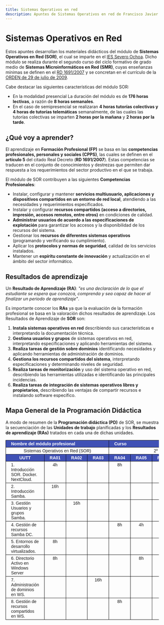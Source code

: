 ```yaml
--- 
title: Sistemas Operativos en red
description: Apuntes de Sistemas Operativos en red de Francisco Javier Hernández Illán. Explicación inicial del módulo Sistemas Operativos en Red en el IES Severo Ochoa d'Elx. Aclaración sobre las competencias, resultados de aprendizaje, temporalización de las unidades de trabajo, explicación de la evaluación del curso, por último se muestra la programación de aula del ciclo de Sistemas Operativos de Red. 
---
```



# Sistemas Operativos en Red

Estos apuntes desarrollan los materiales didácticos del módulo de **Sistemas Operativos en Red (SOR)**, el cual se imparte en el [IES Severo Ochoa](https://portal.edu.gva.es/03013224/). Dicho módulo se realiza durante el segundo curso del ciclo formativo de grado medio de **Sistemas Microinformáticos en Red (SMR)**, cuyas enseñanzas mínimas se definen en el [RD 1691/2007](https://www.boe.es/buscar/doc.php?id=BOE-A-2008-819) y se concretan en el currículo de la [ORDEN de 29 de julio de 2009](https://dogv.gva.es/datos/2009/09/03/pdf/2009_9808.pdf).

Cabe destacar las siguientes características del módulo SOR:

- En la modalidad presencial La duración del módulo es de **176 horas lectivas**, a razón de **8 horas semanales**. 
- En el caso de semipresencial se realizaran **4 horas tutorías colectivas y 4 horas de tutorías telemáticas** semanalmente, de las cuales las tutorías colectivas se imparten **2 horas por la mañana** y **2 horas por la tarde**.

## ¿Qué voy a aprender?

El aprendizaje en **Formación Profesional (FP)** se basa en las **competencias profesionales, personales y sociales (CPPS)**, las cuales se definen en el **artículo 5** del citado Real Decreto (**RD 1691/2007**). Estas competencias se traducen en el conjunto de conocimientos y destrezas que permiten dar respuesta a los requerimientos del sector productivo en el que se trabaja.

El módulo de SOR contribuyen a las siguientes **Competencias Profesionales**:

* Instalar, configurar y mantener **servicios multiusuario, aplicaciones y dispositivos compartidos en un entorno de red local**, atendiendo a las necesidades y requerimientos especificados.
* Instalar y configurar **recursos compartidos (acceso a directorios, impresión, accesos remotos, entre otros)** en condiciones de calidad.
* **Administrar usuarios de acuerdo a las especificaciones de explotación** para garantizar los accesos y la disponibilidad de los recursos del sistema.
* Gestionar los **recursos de diferentes sistemas operativos** (programando y verificando su cumplimiento).
* Aplicar los **protocolos y normas de seguridad**, calidad de los servicios instalados.
* Mantener un **espíritu constante de innovación** y actualización en el ámbito del sector informático.

## Resultados de aprendizaje
Un **Resultado de Aprendizaje (RA)**: *"es una declaración de lo que el estudiante se espera que conozca, comprenda y sea capaz de hacer al finalizar un periodo de aprendizaje"*.

Es importante conocer los **RAs** ya que la evaluación de la formación profesional se basa en la valoración dichos resultados de aprendizaje. Los Resultados de Aprendizaje de **SOR** son:

1. **Instala sistemas operativos en red** describiendo sus características e interpretando la documentación técnica.
2. **Gestiona usuarios y grupos** de sistemas operativos en red, interpretando especificaciones y aplicando herramientas del sistema.
3. **Realiza tareas de gestión sobre dominios** identificando necesidades y aplicando herramientas de administración de dominios.
4. **Gestiona los recursos compartidos del sistema**, interpretando especificaciones y determinando niveles de seguridad.
5. **Realiza tareas de monitorización** y uso del sistema operativo en red, describiendo las herramientas utilizadas e identificando las principales incidencias.
6. **Realiza tareas de integración de sistemas operativos libres y propietarios**, describiendo las ventajas de compartir recursos e instalando software específico.

## Mapa General de la Programación Didáctica

A modo de resumen de la **Programación didáctica (PD)** de SOR, se muestra la secuenciación de las **Unidades de trabajo** planificadas y los **Resultados de aprendizaje (RAs)** tratados en cada una de dichas unidades.

<style type="text/css">
.tg  {border-collapse:collapse;border-spacing:0;}
.tg td{border-color:black;border-style:solid;border-width:1px;font-family:Arial, sans-serif;font-size:14px;
  overflow:hidden;padding:3px 17px;word-break:normal;}
.tg th{border-color:black;border-style:solid;border-width:1px;font-family:Arial, sans-serif;font-size:14px;
  font-weight:normal;overflow:hidden;padding:3px 17px;word-break:normal;}
.tg .tg-ht60{background-color:#4051B5;color:#FFF;font-weight:bold;text-align:center;vertical-align:top}
.tg .tg-baqh{text-align:center;vertical-align:top}
.tg .tg-6xje{background-color:#4051B5;color:#FFF;font-weight:bold;text-align:left;vertical-align:top}
.tg .tg-0lax{text-align:left;vertical-align:top}
</style>
<table class="tg">
<thead>
  <tr>
    <th class="tg-6xje" colspan="4"><span style="color:white">Nombre del módulo profesional</span></th>
    <th class="tg-6xje" colspan="4"><span style="color:white">Curso</span></th>
    <th class="tg-6xje"><span style="color:white">Horas</span></th>
  </tr>
</thead>
<tbody>
  <tr>
    <td class="tg-baqh" colspan="4">Sistemas Operativos en Red (SOR)</td>
    <td class="tg-baqh" colspan="4">2º</td>
    <td class="tg-baqh">176 horas</td>
  </tr>
  <tr>
    <td class="tg-ht60"><span style="color:white">UUTT</span></td>
    <td class="tg-ht60"><span style="color:white">RA01</span></td>
    <td class="tg-ht60"><span style="color:white">RA02</span></td>
    <td class="tg-ht60"><span style="color:white">RA03</span></td>
    <td class="tg-ht60"><span style="color:white">RA04</span></td>
    <td class="tg-ht60"><span style="color:white">RA05</span></td>
    <td class="tg-ht60"><span style="color:white">RA06</span></td>
    <td class="tg-ht60"><span style="color:white">Duración</span></td>
    <td class="tg-ht60"><span style="color:white">Porcentaje</span></td>
  </tr>
  <tr>
    <td class="tg-0lax">1. Introducción SOR. Docker. NextCloud. </td>
    <td class="tg-baqh">4h</td>
    <td class="tg-baqh"> </td>
    <td class="tg-baqh"> </td>
    <td class="tg-baqh">8h</td>
    <td class="tg-baqh"> </td>
    <td class="tg-baqh">4h</td>
    <td class="tg-baqh">16h</td>
    <td class="tg-baqh">9%</td>
  </tr>
  <tr>
    <td class="tg-0lax">2. Introducción Samba.</td>
    <td class="tg-baqh">16h</td>
    <td class="tg-baqh"> </td>
    <td class="tg-baqh"> </td>
    <td class="tg-baqh"> </td>
    <td class="tg-baqh"> </td>
    <td class="tg-baqh"> </td>
    <td class="tg-baqh">16h</td>
    <td class="tg-baqh">9%</td>
  </tr>
  <tr>
    <td class="tg-0lax">3. Gestión Usuarios y grupos Samba.</td>
    <td class="tg-baqh"> </td>
    <td class="tg-baqh">16h</td>
    <td class="tg-baqh"> </td>
    <td class="tg-baqh"> </td>
    <td class="tg-baqh"> </td>
    <td class="tg-baqh"> </td>
    <td class="tg-baqh">16h</td>
    <td class="tg-baqh">9%</td>
  </tr>
  <tr>
    <td class="tg-0lax">4. Gestión de recursos Samba DC.</td>
    <td class="tg-baqh"> </td>
    <td class="tg-baqh"> </td>
    <td class="tg-baqh"> </td>
    <td class="tg-baqh">8h</td>
    <td class="tg-baqh">4h</td>
    <td class="tg-baqh">4h</td>
    <td class="tg-baqh">16h</td>
    <td class="tg-baqh">9%</td>
  </tr>
  <tr>
    <td class="tg-0lax">5. Entornos de desarrollo virtualizados.</td>
    <td class="tg-baqh">8h</td>
    <td class="tg-baqh"> </td>
    <td class="tg-baqh"> </td>
    <td class="tg-baqh"> </td>
    <td class="tg-baqh"> </td>
    <td class="tg-baqh">8h</td>
    <td class="tg-baqh">16h</td>
    <td class="tg-baqh">9%</td>
  </tr>
  <tr>
    <td class="tg-0lax">6. Directorio Activo en Windows Server</td>
    <td class="tg-baqh">8h</td>
    <td class="tg-baqh"> </td>
    <td class="tg-baqh"> </td>
    <td class="tg-baqh"> </td>
    <td class="tg-baqh">8h</td>
    <td class="tg-baqh">18h</td>
    <td class="tg-baqh">16h</td>
    <td class="tg-baqh">9%</td>
  </tr>
  <tr>
    <td class="tg-0lax">7. Administración de dominios en WS.</td>
    <td class="tg-baqh"> </td>
    <td class="tg-baqh"> </td>
    <td class="tg-baqh">16h</td>
    <td class="tg-baqh"> </td>
    <td class="tg-baqh"> </td>
    <td class="tg-baqh"> </td>
    <td class="tg-baqh">16h</td>
    <td class="tg-baqh">9%</td>
  </tr>
  <tr>
    <td class="tg-0lax">8. Gestión de recursos compartidos en WS.</td>
    <td class="tg-baqh"> </td>
    <td class="tg-baqh"> </td>
    <td class="tg-baqh"> </td>
    <td class="tg-baqh">8h</td>
    <td class="tg-baqh"> </td>
    <td class="tg-baqh"> </td>
    <td class="tg-baqh">16h</td>
    <td class="tg-baqh">9%</td>
  </tr>
</tbody>
</table>

<!-- <figure>
  <img src="imagenes/inicio/001_MapaGeneralPD.png"/>
  <figcaption>Mapa general de la programación didáctica.</figcaption>
</figure> -->

<!-- ## Bloques 

Los contenidos de SOR se pueden agrupar en los siguientes **bloques**:

* Instalación de sistemas operativos en red.
* Gestión de usuarios y grupos.
* Gestión de dominios.
* Gestión de los recursos compartidos en red.
* Monitorización y uso del sistema operativo en red.
* Integración de sistemas operativos en red libres y propietarios -->


<!-- !!! note "NOTA"
    **Estos RAs serán calificados a lo largo de la evaluación continua y se deben aprobar cada uno de ellos para aprobar el módulo.** -->

